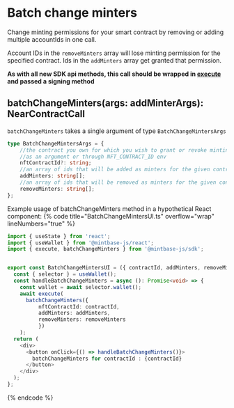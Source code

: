 
# Batch change minters

Change minting permissions for your smart contract by removing or adding multiple accountIds in one call.

Account IDs in the `removeMinters` array will lose minting permission for the specified contract. Ids in the `addMinters` array get granted that permission.

**As with all new SDK api methods, this call should be wrapped in [execute](../#execute) and passed a signing method**

## batchChangeMinters(args: addMinterArgs): NearContractCall

`batchChangeMinters` takes a single argument of type `BatchChangeMintersArgs`

```typescript
type BatchChangeMintersArgs = {
    //the contract you own for which you wish to grant or revoke minting access
    //as an argument or through NFT_CONTRACT_ID env
    nftContractId?: string;
    //an array of ids that will be added as minters for the given contractId, if nothing is provided no minters will be added
    addMinters: string[];
    //an array of ids that will be removed as minters for the given contractId, if nothing is provided no minters will be added
    removeMinters: string[];
};
```

Example usage of batchChangeMinters method in a hypothetical React component:
{% code title="BatchChangeMintersUI.ts" overflow="wrap" lineNumbers="true" %}

```typescript
import { useState } from 'react';
import { useWallet } from '@mintbase-js/react';
import { execute, batchChangeMinters } from '@mintbase-js/sdk';


export const BatchChangeMintersUI = ({ contractId, addMinters, removeMinters }: any) => {
  const { selector } = useWallet();
  const handleBatchChangeMinters = async (): Promise<void> => {
    const wallet = await selector.wallet();
    await execute(
      batchChangeMinters({ 
          nftContractId: contractId,
          addMinters: addMinters, 
          removeMinters: removeMinters 
          })
    );
  return (
    <div>
      <button onClick={() => handleBatchChangeMinters()}>
        batchChangeMinters for contractId : {contractId}
      </button>
    </div>
  );
};
```
{% endcode %}